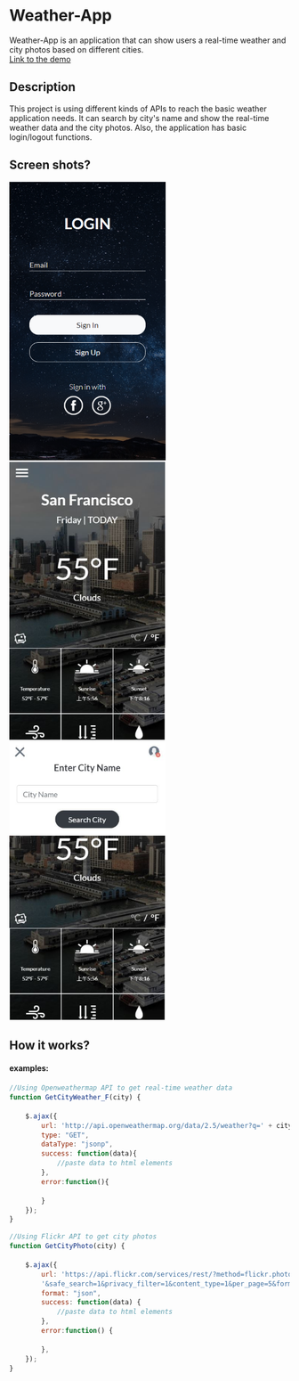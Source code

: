 # Weather-App
Weather-App is an application that can show users a real-time weather and city photos based on different cities.<br>
[Link to the demo](http://peterchangsite.com/aau/wnm617/midterm/)

## Description
This project is using different kinds of APIs to reach the basic weather application needs. It can search by city's name and show the real-time weather data and the city photos. Also, the application has basic login/logout functions.

## Screen shots?
<img src="screenshots/login.png" height="500">&nbsp;&nbsp;<img src="screenshots/home.JPG" height="500">&nbsp;&nbsp;<img src="screenshots/search_city.JPG" height="500">

## How it works?
#### examples:
```javascript
//Using Openweathermap API to get real-time weather data
function GetCityWeather_F(city) {

    $.ajax({
        url: 'http://api.openweathermap.org/data/2.5/weather?q=' + city + '&units=imperial' + '&appid=yourID',
        type: "GET",
        dataType: "jsonp",
        success: function(data){
            //paste data to html elements
        },
        error:function(){

        }
    });
}
```
```javascript
//Using Flickr API to get city photos
function GetCityPhoto(city) {

    $.ajax({
        url: 'https://api.flickr.com/services/rest/?method=flickr.photos.search&api_key=yourAPIKey&tags=skyline'+'&text='+city+
        '&safe_search=1&privacy_filter=1&content_type=1&per_page=5&format=json&nojsoncallback=1',
        format: "json",
        success: function(data) {
            //paste data to html elements            
        },
        error:function() {

        },
    });
}
```
